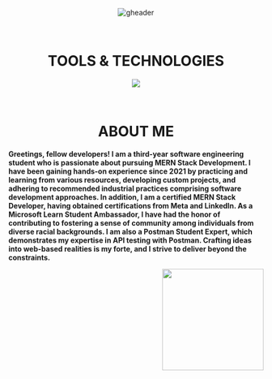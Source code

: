 <div align="center" width="50">
  
![gheader](https://iili.io/HO2glqX.jpg)
  
<div align="center">
  
<!--- a bit of vertical space & languages text --->
<div>&nbsp;</div>
<h1 align="center">
TOOLS & TECHNOLOGIES
</h1>

<div></div>
  
<!--- language icons --->
<p align="center">
<a href="https://skillicons.dev">
<img src="https://skillicons.dev/icons?i=html,css,sass,bootstrap,js,react,mui,nodejs,expressjs,mongodb,mysql,firebase,redux,regex,postman,netlify,vercel" /></a>
</p>
 
<div>&nbsp;</div>

<h1 align="center">
ABOUT ME
</h1>	
 
<p align="left"><b>Greetings, fellow developers! I am a third-year software engineering student who is passionate about pursuing MERN Stack Development. I have been gaining hands-on experience since 2021 by practicing and learning from various resources, developing custom projects, and adhering to recommended industrial practices comprising software development approaches. In addition, I am a certified MERN Stack Developer, having obtained certifications from Meta and LinkedIn. As a Microsoft Learn Student Ambassador, I have had the honor of contributing to fostering a sense of community among individuals from diverse racial backgrounds. I am also a Postman Student Expert, which demonstrates my expertise in API testing with Postman. Crafting ideas into web-based realities is my forte, and I strive to deliver beyond the constraints.</b><p/>	

<div align="right">
<img src="https://iili.io/Hkr7GMQ.webp" width="200" height="200"/>
<div/> 
